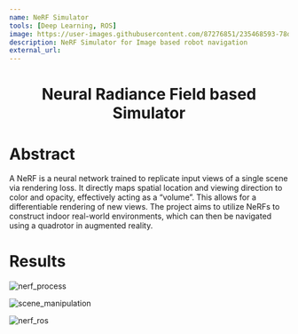 ```yaml
---
name: NeRF Simulator
tools: [Deep Learning, ROS]
image: https://user-images.githubusercontent.com/87276851/235468593-78dde9aa-a4a0-4ba4-9aea-ec0f72da72c5.gif
description: NeRF Simulator for Image based robot navigation
external_url: 
---
```


 <h1 align="center">Neural Radiance Field based Simulator</h1>

 <!-- <p style="text-align: center;">Neural Radiance Field based Simulator</p> -->
 <!-- ![My Skills](https://skillicons.dev/icons?i=github) -->
 <!-- <p style="text-align: center;">Yash Patel</p> -->


# Abstract

A NeRF is a neural network trained to replicate input views of a single scene via rendering loss. It directly maps spatial location and viewing direction to color and opacity, effectively acting as a “volume”. This allows for a differentiable rendering of new views. The project aims to utilize NeRFs to construct indoor real-world environments, which can then be navigated using a quadrotor in augmented reality. 

# Results




![nerf_process](https://user-images.githubusercontent.com/87276851/235246244-5d0736de-b5b1-4629-9ba0-653abef211a1.gif)

![scene_manipulation](https://user-images.githubusercontent.com/87276851/235257994-398165db-eb72-4ae2-a830-cec33e268512.gif)

![nerf_ros](https://user-images.githubusercontent.com/87276851/235250145-5daa28d5-d432-4c09-8675-b5b7cac54e2b.gif)


